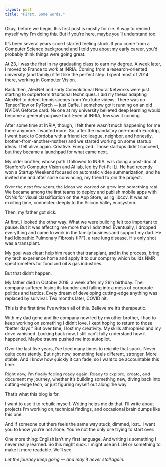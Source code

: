 ```yaml
---
layout: post
title: "First, Some words."
---
```


Okay, before we begin, this first post is mostly for me. A way to remind myself why I’m doing this. But if you’re here, maybe you’ll understand too.

It’s been several years since I started feeling stuck. If you come from a Computer Science background and I told you about my early career, you’d probably think things were going great.

At 23, I was the first in my graduating class to earn my degree. A week later, I moved to France to work at INRIA. Coming from a research-oriented university (and family) it felt like the perfect step. I spent most of 2014 there, working in Computer Vision.

Back then, AlexNet and early Convolutional Neural Networks were just starting to outperform traditional techniques. I did my thesis adapting AlexNet to detect tennis scenes from YouTube videos. There was no TensorFlow or PyTorch — just Caffe. I somehow got it running on an old NVIDIA Geforce card. No one at my university believed deep learning would become a general-purpose tool. Even at INRIA, few saw it coming.

After some time at INRIA, though, I felt there wasn’t much happening for me there anymore. I wanted more. So, after the mandatory one-month Eurotrip, I went back to Córdoba with a friend (colleague, neighbor, and honestly, brother-from-another-mother) and we started working on some startup ideas. I felt alive again. Creative. Energized. Those startups didn’t succeed, but they became a launchpad for what came next.

My older brother, whose path I followed to INRIA, was doing a post-doc at Stanford’s Computer Vision and AI lab, led by Fei-Fei Li. He had recently won a Startup Weekend focused on automatic video summarization, and he invited me and after some convincing, my friend to join the project.

Over the next few years, the ideas we worked on grew into something real. We became among the first teams to deploy and publish mobile apps with CNNs for visual classification on the App Store, using libccv. It was an exciting time, connected deeply to the Silicon Valley ecosystem.

Then, my father got sick.

At first, I looked the other way. What we were building felt too important to pause. But it was affecting me more than I admitted. Eventually, I dropped everything and came to work in the family business and support my dad. He had Idiopathic Pulmonary Fibrosis (IPF), a rare lung disease. His only shot was a transplant.

My goal was clear: help him reach that transplant, and in the process, bring my tech experience home and apply it to our company which builds NMR spectrometers for food and oil & gas industries.

But that didn’t happen.

My father died in October 2019, a week after my 29th birthday. The company suffered losing its founder and falling into a mess of corporate politics and tactics. Every dream of developing cutting-edge anything was replaced by survival. Two months later, COVID hit.

This is the first time I’ve written all of this. Believe me it’s therapeutic.

With my dad gone and the company now led by my other brother, I had to keep working on something I didn’t love. I kept hoping to return to those “better days.” But over time, I lost my creativity. My skills athrophied and my drive vanished. Looking back now, I still can’t fully understand how it happened. Maybe trauma pushed me into autopilot.

Over the last five years, I’ve tried many times to reignite that spark. Never quite consistently. But right now, something feels different, stronger. More stable. And I know how quickly it can fade, so I want to be accountable this time.

Right now, I’m finally feeling ready again. Ready to explore, create, and document my journey, whether it’s building something new, diving back into cutting-edge tech, or just figuring myself out along the way.

That’s what this blog is for.

I want to use it to rebuild myself. Writing helps me do that. I’ll write about projects I’m working on, technical findings, and occasional brain dumps like this one.

And if someone out there feels the same way stuck, dimmed, lost.. I want you to know you’re not alone. You're not the only one trying to start over.

One more thing: English isn’t my first language. And writing is something I never really learned. So this might suck. I might use an LLM or something to make it more readable. We’ll see.

*Let the journey keep going — and may it never stall again.*